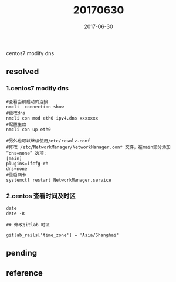 ﻿---
tags: ["daily","linux","gitlab"]
title: 20170630
date: 2017-06-30
category: 2017
toc: true
---
centos7 modify dns
<!--more-->
## resolved

### 1.centos7 modify dns

```
#查看当前启动的连接
nmcli  connection show  
#更改dns
nmcli con mod eth0 ipv4.dns xxxxxxx   
#配置生效
nmcli con up eth0  

#另外也可以继续使用/etc/resolv.conf
#修改 /etc/NetworkManager/NetworkManager.conf 文件，在main部分添加 “dns=none” 选项：
[main]
plugins=ifcfg-rh
dns=none
#重启网卡
systemctl restart NetworkManager.service
```

### 2.centos 查看时间及时区

```
date
date -R

## 修改gitlab 时区

gitlab_rails['time_zone'] = 'Asia/Shanghai'
```

## pending

## reference
